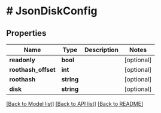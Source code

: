 # # JsonDiskConfig

## Properties

Name | Type | Description | Notes
------------ | ------------- | ------------- | -------------
**readonly** | **bool** |  | [optional]
**roothash_offset** | **int** |  | [optional]
**roothash** | **string** |  | [optional]
**disk** | **string** |  | [optional]

[[Back to Model list]](../../README.md#models) [[Back to API list]](../../README.md#endpoints) [[Back to README]](../../README.md)
